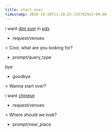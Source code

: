 ```yaml
---
title: start_over
timestamp: 2016-10-20T11:19:25.725742923-04:00
---
```


i want [dim sum](type) in [pdx](location/place)
* request/venues

< Cool, what are you looking for?
* prompt/query_type

bye
* goodbye

< Wanna start over?

i want [chinese](type)
* request/venues

< Where should we look?
* prompt/near_place